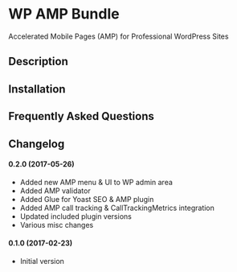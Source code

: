 # WP AMP Bundle
Accelerated Mobile Pages (AMP) for Professional WordPress Sites

## Description

## Installation

## Frequently Asked Questions

## Changelog

#### 0.2.0 (2017-05-26)
- Added new AMP menu & UI to WP admin area
- Added AMP validator
- Added Glue for Yoast SEO & AMP plugin
- Added AMP call tracking & CallTrackingMetrics integration
- Updated included plugin versions
- Various misc changes

#### 0.1.0 (2017-02-23)
- Initial version